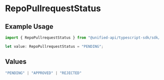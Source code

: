 # RepoPullrequestStatus

## Example Usage

```typescript
import { RepoPullrequestStatus } from "@unified-api/typescript-sdk/sdk/models/shared";

let value: RepoPullrequestStatus = "PENDING";
```

## Values

```typescript
"PENDING" | "APPROVED" | "REJECTED"
```
